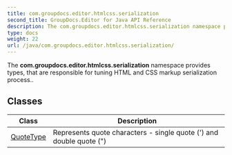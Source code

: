 ```yaml
---
title: com.groupdocs.editor.htmlcss.serialization
second_title: GroupDocs.Editor for Java API Reference
description: The com.groupdocs.editor.htmlcss.serialization namespace provides types that are responsible for tuning HTML and CSS markup serialization process..
type: docs
weight: 22
url: /java/com.groupdocs.editor.htmlcss.serialization/
---
```


The **com.groupdocs.editor.htmlcss.serialization** namespace provides types, that are responsible for tuning HTML and CSS markup serialization process..


## Classes

| Class | Description |
| --- | --- |
| [QuoteType](../com.groupdocs.editor.htmlcss.serialization/quotetype) | Represents quote characters - single quote (') and double quote (") |
